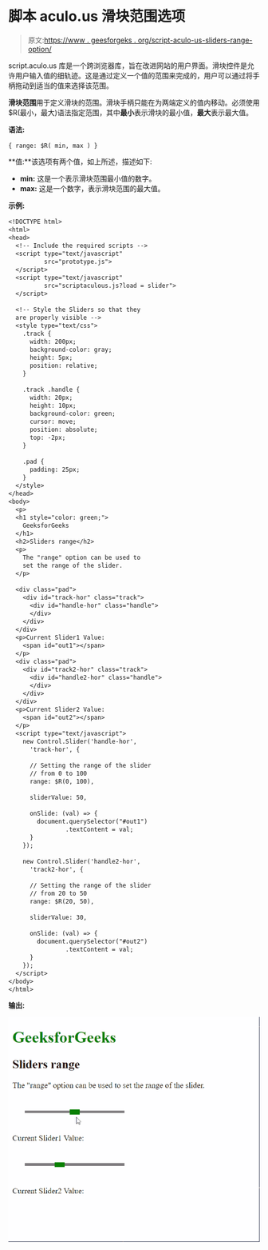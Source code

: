 # 脚本 aculo.us 滑块范围选项

> 原文:[https://www . geesforgeks . org/script-aculo-us-sliders-range-option/](https://www.geeksforgeeks.org/script-aculo-us-sliders-range-option/)

script.aculo.us 库是一个跨浏览器库，旨在改进网站的用户界面。滑块控件是允许用户输入值的细轨迹。这是通过定义一个值的范围来完成的，用户可以通过将手柄拖动到适当的值来选择该范围。

**滑块范围**用于定义滑块的范围。滑块手柄只能在为两端定义的值内移动。必须使用$R(最小，最大)语法指定范围，其中**最小**表示滑块的最小值，**最大**表示最大值。

**语法:**

```
{ range: $R( min, max ) }
```

**值:**该选项有两个值，如上所述，描述如下:

*   **min:** 这是一个表示滑块范围最小值的数字。
*   **max:** 这是一个数字，表示滑块范围的最大值。

**示例:**

```
<!DOCTYPE html>
<html>
<head>
  <!-- Include the required scripts -->
  <script type="text/javascript" 
          src="prototype.js">
  </script>
  <script type="text/javascript"
          src="scriptaculous.js?load = slider">
  </script>

  <!-- Style the Sliders so that they
  are properly visible -->
  <style type="text/css">
    .track {
      width: 200px;
      background-color: gray;
      height: 5px;
      position: relative;
    }

    .track .handle {
      width: 20px;
      height: 10px;
      background-color: green;
      cursor: move;
      position: absolute;
      top: -2px;
    }

    .pad {
      padding: 25px;
    }
  </style>
</head>
<body>
  <p>
  <h1 style="color: green;">
    GeeksforGeeks
  </h1>
  <h2>Sliders range</h2>
  <p>
    The "range" option can be used to
    set the range of the slider.
  </p>

  <div class="pad">
    <div id="track-hor" class="track">
      <div id="handle-hor" class="handle">
      </div>
    </div>
  </div>
  <p>Current Slider1 Value: 
    <span id="out1"></span>
  </p>
  <div class="pad">
    <div id="track2-hor" class="track">
      <div id="handle2-hor" class="handle">
      </div>
    </div>
  </div>
  <p>Current Slider2 Value: 
    <span id="out2"></span>
  </p>
  <script type="text/javascript">
    new Control.Slider('handle-hor',
      'track-hor', {

      // Setting the range of the slider
      // from 0 to 100
      range: $R(0, 100),

      sliderValue: 50,

      onSlide: (val) => {
        document.querySelector("#out1")
                .textContent = val;
      }
    });

    new Control.Slider('handle2-hor',
      'track2-hor', {

      // Setting the range of the slider
      // from 20 to 50
      range: $R(20, 50),

      sliderValue: 30,

      onSlide: (val) => {
        document.querySelector("#out2")
                .textContent = val;
      }
    });
  </script>
</body>
</html>
```

**输出:**

![](img/292d35e80675454f1c8cb5674688ce15.png)
